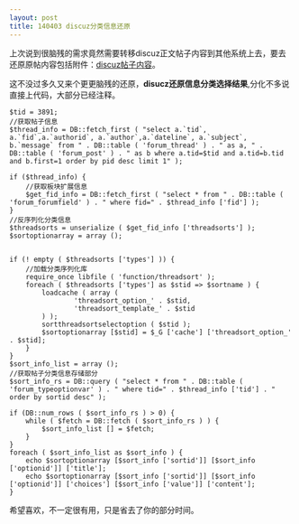 ```yaml
---
layout: post
title: 140403 discuz分类信息还原
---
```


上次说到很脑残的需求竟然需要转移discuz正文帖子内容到其他系统上去，要去还原原帖内容包括附件：[discuz帖子内容](http://www.80aj.com/2766.html)。

这不没过多久又来个更更脑残的还原，**disucz还原信息分类选择结果**,分化不多说直接上代码，大部分已经注释。


	$tid = 3891;
	//获取帖子信息
	$thread_info = DB::fetch_first ( "select a.`tid`, a.`fid`,a.`authorid`, a.`author`,a.`dateline`, a.`subject`, b.`message` from " . DB::table ( 'forum_thread' ) . " as a, " . DB::table ( 'forum_post' ) . " as b where a.tid=$tid and a.tid=b.tid and b.first=1 order by pid desc limit 1" );
	
	if ($thread_info) {
		//获取板块扩展信息
		$get_fid_info = DB::fetch_first ( "select * from " . DB::table ( 'forum_forumfield' ) . " where fid=" . $thread_info ['fid'] );
	}
	//反序列化分类信息
	$threadsorts = unserialize ( $get_fid_info ['threadsorts'] );
	$sortoptionarray = array ();
	
	
	if (! empty ( $threadsorts ['types'] )) {
		//加载分类序列化库
		require_once libfile ( 'function/threadsort' );
		foreach ( $threadsorts ['types'] as $stid => $sortname ) {
			loadcache ( array (
					'threadsort_option_' . $stid,
					'threadsort_template_' . $stid 
			) );
			sortthreadsortselectoption ( $stid );
			$sortoptionarray [$stid] = $_G ['cache'] ['threadsort_option_' . $stid];
		}
	}
	$sort_info_list = array ();
	//获取帖子分类信息存储部分
	$sort_info_rs = DB::query ( "select * from " . DB::table ( 'forum_typeoptionvar' ) . " where tid=" . $thread_info ['tid'] . " order by sortid desc" );
	
	if (DB::num_rows ( $sort_info_rs ) > 0) {
		while ( $fetch = DB::fetch ( $sort_info_rs ) ) {
			$sort_info_list [] = $fetch;
		}
	}
	foreach ( $sort_info_list as $sort_info ) {
		echo $sortoptionarray [$sort_info ['sortid']] [$sort_info ['optionid']] ['title'];
		echo $sortoptionarray [$sort_info ['sortid']] [$sort_info ['optionid']] ['choices'] [$sort_info ['value']] ['content'];
	}
	
希望喜欢，不一定很有用，只是省去了你的部分时间。
